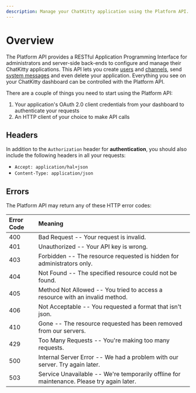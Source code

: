 ```yaml
---
description: Manage your ChatKitty application using the Platform API.
---
```


# Overview

The Platform API provides a RESTful Application Programming Interface for administrators and server-side back-ends to configure and manage their ChatKitty applications. This API lets you create [users](../concepts/users.md) and [channels](../concepts/channels.md), send [system messages](../concepts/messages.md) and even delete your application. Everything you see on your ChatKitty dashboard can be controlled with the Platform API.

There are a couple of things you need to start using the Platform API:

1. Your application's OAuth 2.0 client credentials from your dashboard to authenticate your requests
2. An HTTP client of your choice to make API calls

## Headers

In addition to the `Authorization` header for **authentication**, you should also include the following headers in all your requests:

* `Accept: application/hal+json`
* `Content-Type: application/json`

## Errors <a id="errors"></a>

The Platform API may return any of these HTTP error codes:

| Error Code | Meaning |
| :--- | :--- |
| 400 | Bad Request -- Your request is invalid. |
| 401 | Unauthorized -- Your API key is wrong. |
| 403 | Forbidden -- The resource requested is hidden for administrators only. |
| 404 | Not Found -- The specified resource could not be found. |
| 405 | Method Not Allowed -- You tried to access a resource with an invalid method. |
| 406 | Not Acceptable -- You requested a format that isn't json. |
| 410 | Gone -- The resource requested has been removed from our servers. |
| 429 | Too Many Requests -- You're making too many requests. |
| 500 | Internal Server Error -- We had a problem with our server. Try again later. |
| 503 | Service Unavailable -- We're temporarily offline for maintenance. Please try again later. |

